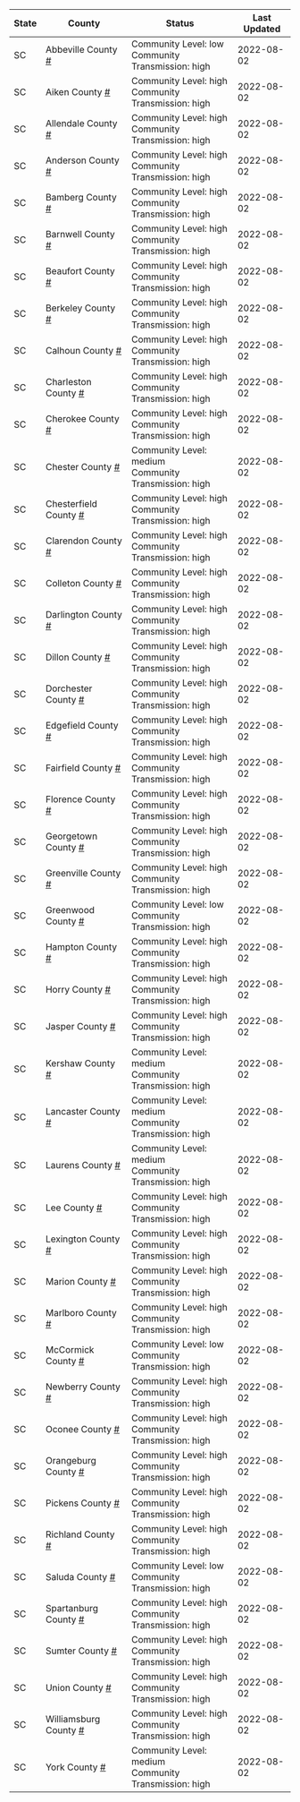 State | County | Status | Last Updated
--- | --- | --- | --- 
SC | Abbeville County <a href="#abbeville_county">#</a> | <a name="abbeville_county"></a>Community Level: low<br/>Community Transmission: high | 2022-08-02
SC | Aiken County <a href="#aiken_county">#</a> | <a name="aiken_county"></a>Community Level: high<br/>Community Transmission: high | 2022-08-02
SC | Allendale County <a href="#allendale_county">#</a> | <a name="allendale_county"></a>Community Level: high<br/>Community Transmission: high | 2022-08-02
SC | Anderson County <a href="#anderson_county">#</a> | <a name="anderson_county"></a>Community Level: high<br/>Community Transmission: high | 2022-08-02
SC | Bamberg County <a href="#bamberg_county">#</a> | <a name="bamberg_county"></a>Community Level: high<br/>Community Transmission: high | 2022-08-02
SC | Barnwell County <a href="#barnwell_county">#</a> | <a name="barnwell_county"></a>Community Level: high<br/>Community Transmission: high | 2022-08-02
SC | Beaufort County <a href="#beaufort_county">#</a> | <a name="beaufort_county"></a>Community Level: high<br/>Community Transmission: high | 2022-08-02
SC | Berkeley County <a href="#berkeley_county">#</a> | <a name="berkeley_county"></a>Community Level: high<br/>Community Transmission: high | 2022-08-02
SC | Calhoun County <a href="#calhoun_county">#</a> | <a name="calhoun_county"></a>Community Level: high<br/>Community Transmission: high | 2022-08-02
SC | Charleston County <a href="#charleston_county">#</a> | <a name="charleston_county"></a>Community Level: high<br/>Community Transmission: high | 2022-08-02
SC | Cherokee County <a href="#cherokee_county">#</a> | <a name="cherokee_county"></a>Community Level: high<br/>Community Transmission: high | 2022-08-02
SC | Chester County <a href="#chester_county">#</a> | <a name="chester_county"></a>Community Level: medium<br/>Community Transmission: high | 2022-08-02
SC | Chesterfield County <a href="#chesterfield_county">#</a> | <a name="chesterfield_county"></a>Community Level: high<br/>Community Transmission: high | 2022-08-02
SC | Clarendon County <a href="#clarendon_county">#</a> | <a name="clarendon_county"></a>Community Level: high<br/>Community Transmission: high | 2022-08-02
SC | Colleton County <a href="#colleton_county">#</a> | <a name="colleton_county"></a>Community Level: high<br/>Community Transmission: high | 2022-08-02
SC | Darlington County <a href="#darlington_county">#</a> | <a name="darlington_county"></a>Community Level: high<br/>Community Transmission: high | 2022-08-02
SC | Dillon County <a href="#dillon_county">#</a> | <a name="dillon_county"></a>Community Level: high<br/>Community Transmission: high | 2022-08-02
SC | Dorchester County <a href="#dorchester_county">#</a> | <a name="dorchester_county"></a>Community Level: high<br/>Community Transmission: high | 2022-08-02
SC | Edgefield County <a href="#edgefield_county">#</a> | <a name="edgefield_county"></a>Community Level: high<br/>Community Transmission: high | 2022-08-02
SC | Fairfield County <a href="#fairfield_county">#</a> | <a name="fairfield_county"></a>Community Level: high<br/>Community Transmission: high | 2022-08-02
SC | Florence County <a href="#florence_county">#</a> | <a name="florence_county"></a>Community Level: high<br/>Community Transmission: high | 2022-08-02
SC | Georgetown County <a href="#georgetown_county">#</a> | <a name="georgetown_county"></a>Community Level: high<br/>Community Transmission: high | 2022-08-02
SC | Greenville County <a href="#greenville_county">#</a> | <a name="greenville_county"></a>Community Level: high<br/>Community Transmission: high | 2022-08-02
SC | Greenwood County <a href="#greenwood_county">#</a> | <a name="greenwood_county"></a>Community Level: low<br/>Community Transmission: high | 2022-08-02
SC | Hampton County <a href="#hampton_county">#</a> | <a name="hampton_county"></a>Community Level: high<br/>Community Transmission: high | 2022-08-02
SC | Horry County <a href="#horry_county">#</a> | <a name="horry_county"></a>Community Level: high<br/>Community Transmission: high | 2022-08-02
SC | Jasper County <a href="#jasper_county">#</a> | <a name="jasper_county"></a>Community Level: high<br/>Community Transmission: high | 2022-08-02
SC | Kershaw County <a href="#kershaw_county">#</a> | <a name="kershaw_county"></a>Community Level: medium<br/>Community Transmission: high | 2022-08-02
SC | Lancaster County <a href="#lancaster_county">#</a> | <a name="lancaster_county"></a>Community Level: medium<br/>Community Transmission: high | 2022-08-02
SC | Laurens County <a href="#laurens_county">#</a> | <a name="laurens_county"></a>Community Level: medium<br/>Community Transmission: high | 2022-08-02
SC | Lee County <a href="#lee_county">#</a> | <a name="lee_county"></a>Community Level: high<br/>Community Transmission: high | 2022-08-02
SC | Lexington County <a href="#lexington_county">#</a> | <a name="lexington_county"></a>Community Level: high<br/>Community Transmission: high | 2022-08-02
SC | Marion County <a href="#marion_county">#</a> | <a name="marion_county"></a>Community Level: high<br/>Community Transmission: high | 2022-08-02
SC | Marlboro County <a href="#marlboro_county">#</a> | <a name="marlboro_county"></a>Community Level: high<br/>Community Transmission: high | 2022-08-02
SC | McCormick County <a href="#mccormick_county">#</a> | <a name="mccormick_county"></a>Community Level: low<br/>Community Transmission: high | 2022-08-02
SC | Newberry County <a href="#newberry_county">#</a> | <a name="newberry_county"></a>Community Level: high<br/>Community Transmission: high | 2022-08-02
SC | Oconee County <a href="#oconee_county">#</a> | <a name="oconee_county"></a>Community Level: high<br/>Community Transmission: high | 2022-08-02
SC | Orangeburg County <a href="#orangeburg_county">#</a> | <a name="orangeburg_county"></a>Community Level: high<br/>Community Transmission: high | 2022-08-02
SC | Pickens County <a href="#pickens_county">#</a> | <a name="pickens_county"></a>Community Level: high<br/>Community Transmission: high | 2022-08-02
SC | Richland County <a href="#richland_county">#</a> | <a name="richland_county"></a>Community Level: high<br/>Community Transmission: high | 2022-08-02
SC | Saluda County <a href="#saluda_county">#</a> | <a name="saluda_county"></a>Community Level: low<br/>Community Transmission: high | 2022-08-02
SC | Spartanburg County <a href="#spartanburg_county">#</a> | <a name="spartanburg_county"></a>Community Level: high<br/>Community Transmission: high | 2022-08-02
SC | Sumter County <a href="#sumter_county">#</a> | <a name="sumter_county"></a>Community Level: high<br/>Community Transmission: high | 2022-08-02
SC | Union County <a href="#union_county">#</a> | <a name="union_county"></a>Community Level: high<br/>Community Transmission: high | 2022-08-02
SC | Williamsburg County <a href="#williamsburg_county">#</a> | <a name="williamsburg_county"></a>Community Level: high<br/>Community Transmission: high | 2022-08-02
SC | York County <a href="#york_county">#</a> | <a name="york_county"></a>Community Level: medium<br/>Community Transmission: high | 2022-08-02
